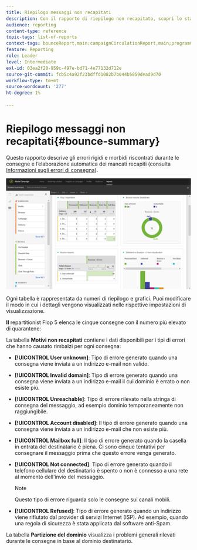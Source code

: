 ```yaml
---
title: Riepilogo messaggi non recapitati
description: Con il rapporto di riepilogo non recapitato, scopri lo stato delle campagne inviate e gli eventuali errori riscontrati.
audience: reporting
content-type: reference
topic-tags: list-of-reports
context-tags: bounceReport,main;campaignCirculationReport,main;programCirculationReport,main
feature: Reporting
role: Leader
level: Intermediate
exl-id: 03ea2f20-959c-497e-bd71-4e77132d712e
source-git-commit: fcb5c4a92f23bdffd1082b7b044b5859dead9d70
workflow-type: tm+mt
source-wordcount: '277'
ht-degree: 1%

---
```


# Riepilogo messaggi non recapitati{#bounce-summary}

Questo rapporto descrive gli errori rigidi e morbidi riscontrati durante le consegne e l’elaborazione automatica dei mancati recapiti (consulta [Informazioni sugli errori di consegna](../../sending/using/understanding-delivery-failures.md)).

![](assets/campaign_reports_bounces.png)

Ogni tabella è rappresentata da numeri di riepilogo e grafici. Puoi modificare il modo in cui i dettagli vengono visualizzati nelle rispettive impostazioni di visualizzazione.

**Il** repartitionist Flop 5 elenca le cinque consegne con il numero più elevato di quarantene:

La tabella **Motivi non recapitati** contiene i dati disponibili per i tipi di errori che hanno causato rimbalzi per ogni consegna:

* **[!UICONTROL User unknown]**: Tipo di errore generato quando una consegna viene inviata a un indirizzo e-mail non valido.
* **[!UICONTROL Invalid domain]**: Tipo di errore generato quando una consegna viene inviata a un indirizzo e-mail il cui dominio è errato o non esiste più.
* **[!UICONTROL Unreachable]**: Tipo di errore rilevato nella stringa di consegna del messaggio, ad esempio dominio temporaneamente non raggiungibile.
* **[!UICONTROL Account disabled]**: Il tipo di errore generato quando una consegna viene inviata a un indirizzo e-mail che non esiste più.
* **[!UICONTROL Mailbox full]**: Il tipo di errore generato quando la casella in entrata del destinatario è piena. Ci sono cinque tentativi per consegnare il messaggio prima che questo errore venga generato.
* **[!UICONTROL Not connected]**: Tipo di errore generato quando il telefono cellulare del destinatario è spento o non è connesso a una rete al momento dell&#39;invio del messaggio.

   >[!NOTE]
   >
   >Questo tipo di errore riguarda solo le consegne sui canali mobili.

* **[!UICONTROL Refused]**: Tipo di errore generato quando un indirizzo viene rifiutato dal provider di servizi Internet (ISP). Ad esempio, quando una regola di sicurezza è stata applicata dal software anti-Spam.

La tabella **Partizione del dominio** visualizza i problemi generali rilevati durante le consegne in base al dominio destinatario.
